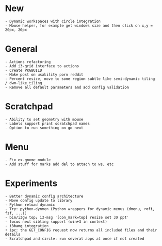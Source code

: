 # New
    - Dynamic workspaces with circle integration
    - Mouse helper, for example get windows size and then click on x,y = 20px, 20px

# General
    - Actions refactoring
    - Add i3-grid interface to actions
    - Create PKGBUILD
    - Make post on usability porn reddit
    - Percent resize, move to some region subtle like semi-dynamic tiling / dwm-like tiling
    - Remove all default parameters and add config validation

# Scratchpad
    - Ability to set geometry with mouse
    - Labels support print scratchpad names
    - Option to run something on go next

# Menu
    - Fix ex-gnome module
    - Add stuff for marks add del to attach to ws, etc

# Experiments
    - Better dynamic config architecture
    - Move config update to library
    - Python reload dynamic
    - Try: python-dynmen (Python wrappers for dynamic menus (dmenu, rofi, fzf, ...))
    - bin/i3gw top; i3-msg '[con_mark=top] resize set 30 ppt'
    - focus next sibling support (win+3 in context)
    - i3bang integration
    • ipc: the GET_CONFIG request now returns all included files and their details
    - Scratchpad and circle: run several apps at once if not created
